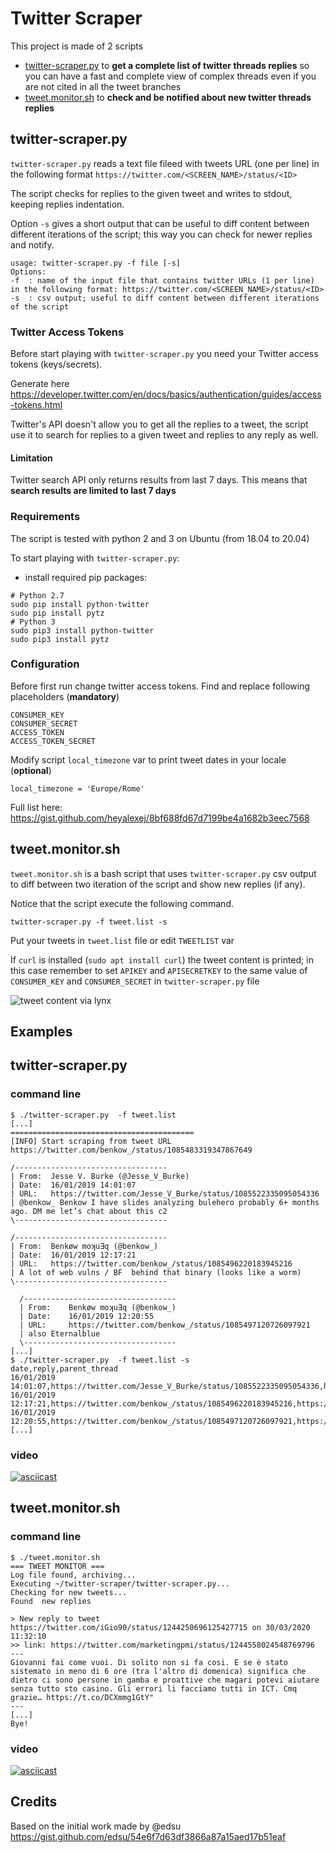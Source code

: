 # Twitter Scraper
This project is made of 2 scripts
* [twitter-scraper.py](/twitter-scraper.py) to **get a complete list of twitter threads replies** so you can have a fast and complete view of complex threads even if you are not cited in all the tweet branches
* [tweet.monitor.sh](/tweet.monitor.sh) to **check and be notified about new twitter threads replies**

## twitter-scraper.py
```twitter-scraper.py``` reads a text file fileed with tweets URL (one per line) in the following format 
```https://twitter.com/<SCREEN_NAME>/status/<ID>```

The script checks for replies to the given tweet and writes to stdout, keeping replies indentation.

Option ```-s``` gives a short output that can be useful to diff content between different iterations of the script; this way you can check for newer replies and notify.

```$ ./twitter-scraper.py -h
usage: twitter-scraper.py -f file [-s]
Options:
-f  : name of the input file that contains twitter URLs (1 per line) in the following format: https://twitter.com/<SCREEN_NAME>/status/<ID>
-s  : csv output; useful to diff content between different iterations of the script
```
### Twitter Access Tokens
Before start playing with ```twitter-scraper.py``` you need your Twitter access tokens (keys/secrets).

Generate here https://developer.twitter.com/en/docs/basics/authentication/guides/access-tokens.html

Twitter's API doesn't allow you to get all the replies to a tweet, the script use it to search for replies to a given tweet and replies to any reply as well.

#### Limitation
Twitter search API only returns results from last 7 days. This means that __search results are limited to last 7 days__

### Requirements
The script is tested with python 2 and 3 on Ubuntu (from 18.04 to 20.04)

To start playing with ```twitter-scraper.py```:
* install required pip packages:
```
# Python 2.7
sudo pip install python-twitter
sudo pip install pytz
# Python 3
sudo pip3 install python-twitter
sudo pip3 install pytz
```
### Configuration
Before first run change twitter access tokens. Find and replace following placeholders (**mandatory**)
```
CONSUMER_KEY
CONSUMER_SECRET
ACCESS_TOKEN
ACCESS_TOKEN_SECRET
```
Modify script ```local_timezone``` var to print tweet dates in your locale (**optional**)
```
local_timezone = 'Europe/Rome'
```
Full list here: https://gist.github.com/heyalexej/8bf688fd67d7199be4a1682b3eec7568

## tweet.monitor.sh
```tweet.monitor.sh``` is a bash script that uses ```twitter-scraper.py``` csv output to diff between two iteration of the script and show new replies (if any).

Notice that the script execute the following command.
```
twitter-scraper.py -f tweet.list -s
```
Put your tweets in ```tweet.list``` file or edit ```TWEETLIST``` var

If ```curl``` is installed (```sudo apt install curl```) the tweet content is printed; in this case remember to set ```APIKEY``` and ```APISECRETKEY``` to the same value of ```CONSUMER_KEY``` and ```CONSUMER_SECRET``` in ```twitter-scraper.py``` file

![tweet content via lynx](img1.png)

## Examples
## twitter-scraper.py
### command line
```
$ ./twitter-scraper.py  -f tweet.list
[...]
=========================================
[INFO] Start scraping from tweet URL https://twitter.com/benkow_/status/1085483319347867649

/----------------------------------
| From:	 Jesse V. Burke (@Jesse_V_Burke)
| Date:	 16/01/2019 14:01:07
| URL:	 https://twitter.com/Jesse_V_Burke/status/1085522335095054336
| @benkow_ Benkow I have slides analyzing bulehero probably 6+ months ago. DM me let’s chat about this c2
\----------------------------------

/----------------------------------
| From:	 Benkøw moʞuƎq (@benkow_)
| Date:	 16/01/2019 12:17:21
| URL:	 https://twitter.com/benkow_/status/1085496220183945216
| A lot of web vulns / BF  behind that binary (looks like a worm)
\----------------------------------

  /----------------------------------
  | From:	 Benkøw moʞuƎq (@benkow_)
  | Date:	 16/01/2019 12:20:55
  | URL:	 https://twitter.com/benkow_/status/1085497120726097921
  | also Eternalblue
  \----------------------------------
[...]
$ ./twitter-scraper.py  -f tweet.list -s
date,reply,parent_thread
16/01/2019 14:01:07,https://twitter.com/Jesse_V_Burke/status/1085522335095054336,https://twitter.com/benkow_/status/1085483319347867649
16/01/2019 12:17:21,https://twitter.com/benkow_/status/1085496220183945216,https://twitter.com/benkow_/status/1085483319347867649
16/01/2019 12:20:55,https://twitter.com/benkow_/status/1085497120726097921,https://twitter.com/benkow_/status/1085483319347867649
[...]

```
### video
[![asciicast](https://asciinema.org/a/222043.svg)](https://asciinema.org/a/222043)
## tweet.monitor.sh
### command line
```
$ ./tweet.monitor.sh 
=== TWEET MONITOR ===
Log file found, archiving...
Executing ~/twitter-scraper/twitter-scraper.py...
Checking for new tweets...
Found  new replies

> New reply to tweet https://twitter.com/iGio90/status/1244250696125427715 on 30/03/2020 11:32:10
>> link: https://twitter.com/marketingpmi/status/1244558024548769796
---
Giovanni fai come vuoi. Di solito non si fa cosi. E se è stato sistemato in meno di 6 ore (tra l'altro di domenica) significa che dietro ci sono persone in gamba e proattive che magari potevi aiutare senza tutto sto casino. Gli errori li facciamo tutti in ICT. Cmq grazie… https://t.co/DCXmmg1GtY" 
---
[...]
Bye!
```
### video
[![asciicast](https://asciinema.org/a/222073.svg)](https://asciinema.org/a/222073)
## Credits
Based on the initial work made by @edsu
https://gist.github.com/edsu/54e6f7d63df3866a87a15aed17b51eaf

